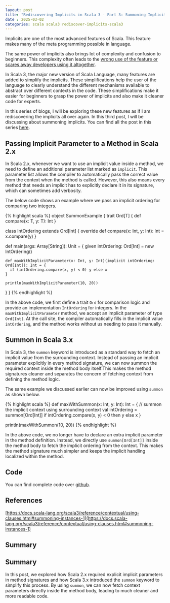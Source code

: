 ```yaml
---
layout: post
title: "Rediscovering Implicits in Scala 3 - Part 3: Summoning Implicits"
date : 2025-03-02
categories: scala scala3 rediscover-implicits-scala3
---
```

Implicits are one of the most advanced features of Scala. This feature makes many of the meta programming possible in language. 

The same power of implicits also brings lot of complexity and confusion to beginners. This complexity often leads to the [wrong use of the feature or scares away developers using it altogether](https://docs.scala-lang.org/scala3/reference/contextual/index.html#Critique%20of%20the%20Status%20Quo). 

In Scala 3, the major new version of Scala Language, many features are added to simplify the implicits. These simplifications help the user of the language to clearly understand the different mechanisms available to abstract over different contexts in the code. These simplifications make it easier for beginners to grasp the power of implicits and also make it cleaner code for experts.

In this series of blogs, I will be exploring these new features as if I am rediscovering the implicits all over again. In this third post, I will be discussing about summoning implicits. You can find all the post in this series [here](/categories/rediscover-implicits-scala3).

## Passing Implicit Parameter to a Method in Scala 2.x

In Scala 2.x, whenever we want to use an implicit value inside a method, we need to define an additional parameter list marked as `implicit`. This parameter list allows the compiler to automatically pass the correct value from the context when the method is called. However, this also means every method that needs an implicit has to explicitly declare it in its signature, which can sometimes add verbosity.

The below code shows an example where we pass an implicit ordering for comparing two integers.

{% highlight scala %}
object SummonExample {
  trait Ord[T] {
    def compare(x: T, y: T): Int
  }

  class IntOrdering extends Ord[Int] {
    override def compare(x: Int, y: Int): Int = x.compare(y)
  }

  def main(args: Array[String]): Unit = {
    given intOrdering: Ord[Int] = new IntOrdering()

    def maxWithImplicitParameter(x: Int, y: Int)(implicit intOrdering: Ord[Int]): Int = {
      if (intOrdering.compare(x, y) < 0) y else x
    }

    println(maxWithImplicitParameter(10, 20))
  }
}
{% endhighlight %}

In the above code, we first define a trait `Ord` for comparison logic and provide an implementation `IntOrdering` for integers. In the `maxWithImplicitParameter` method, we accept an implicit parameter of type `Ord[Int]`. At the call site, the compiler automatically fills in the implicit value `intOrdering`, and the method works without us needing to pass it manually.

## Summon in Scala 3.x

In Scala 3, the `summon` keyword is introduced as a standard way to fetch an implicit value from the surrounding context. Instead of passing an implicit parameter explicitly in every method signature, we can now summon the required context inside the method body itself.This makes the method signatures cleaner and separates the concern of fetching context from defining the method logic.

The same example we discussed earlier can now be improved using `summon` as shown below.

{% highlight scala %}
def maxWithSummon(x: Int, y: Int): Int = {
  // summon the implicit context using surrounding context
  val intOrdering = summon[Ord[Int]]
  if intOrdering.compare(x, y) < 0 then y else x
}

println(maxWithSummon(10, 20))
{% endhighlight %}

In the above code, we no longer have to declare an extra implicit parameter in the method definition. Instead, we directly use `summon[Ord[Int]]` inside the method body to fetch the implicit ordering from the context. This makes the method signature much simpler and keeps the implicit handling localized within the method.


## Code

You can find complete code over [github](https://raw.githubusercontent.com/phatak-dev/scala-3-examples/refs/heads/master/src/main/scala/SummonExample.scala).

## References

[https://docs.scala-lang.org/scala3/reference/contextual/using-clauses.html#summoning-instances-1](https://docs.scala-lang.org/scala3/reference/contextual/using-clauses.html#summoning-instances-1)

## Summary

## Summary

In this post, we explored how Scala 2.x required explicit implicit parameters in method signatures and how Scala 3.x introduced the `summon` keyword to simplify this process. By using `summon`, we can now fetch context parameters directly inside the method body, leading to much cleaner and more readable code.

